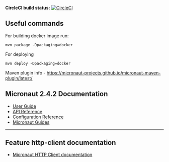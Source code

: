 **CircleCI build status:** [![CircleCI](https://circleci.com/gh/rgederin/providers-mock-api.svg?style=svg)](https://app.circleci.com/pipelines/github/rgederin/providers-mock-api)


## Useful commands

For building docker image run:

```
mvn package -Dpackaging=docker
```

For deploying 

```
mvn deploy -Dpackaging=docker
```

Maven plugin info - https://micronaut-projects.github.io/micronaut-maven-plugin/latest/

## Micronaut 2.4.2 Documentation

- [User Guide](https://docs.micronaut.io/2.4.2/guide/index.html)
- [API Reference](https://docs.micronaut.io/2.4.2/api/index.html)
- [Configuration Reference](https://docs.micronaut.io/2.4.2/guide/configurationreference.html)
- [Micronaut Guides](https://guides.micronaut.io/index.html)
---

## Feature http-client documentation

- [Micronaut HTTP Client documentation](https://docs.micronaut.io/latest/guide/index.html#httpClient)

